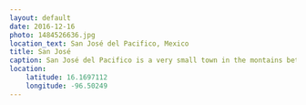 ```yaml
---
layout: default
date: 2016-12-16
photo: 1484526636.jpg
location_text: San José del Pacifico, Mexico
title: San José
caption: San José del Pacifico is a very small town in the montains between Oaxaca and Puerto Escondido. It is famous for the hikes around and the 'hongos' ;)
location:
    latitude: 16.1697112
    longitude: -96.50249
---
```

